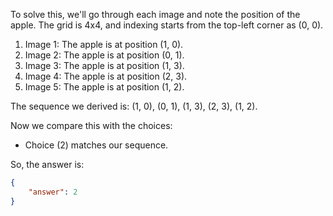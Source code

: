 To solve this, we'll go through each image and note the position of the apple. The grid is 4x4, and indexing starts from the top-left corner as (0, 0).

1. Image 1: The apple is at position (1, 0).
2. Image 2: The apple is at position (0, 1).
3. Image 3: The apple is at position (1, 3).
4. Image 4: The apple is at position (2, 3).
5. Image 5: The apple is at position (1, 2).

The sequence we derived is: (1, 0), (0, 1), (1, 3), (2, 3), (1, 2).

Now we compare this with the choices:

- Choice (2) matches our sequence.

So, the answer is:

```json
{
    "answer": 2
}
```